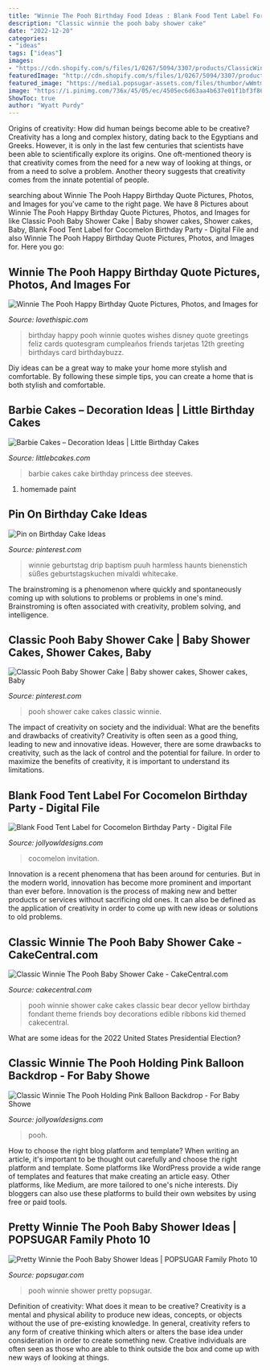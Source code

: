 ```yaml
---
title: "Winnie The Pooh Birthday Food Ideas : Blank Food Tent Label For Cocomelon Birthday Party"
description: "Classic winnie the pooh baby shower cake"
date: "2022-12-20"
categories:
- "ideas"
tags: ["ideas"]
images:
- "https://cdn.shopify.com/s/files/1/0267/5094/3307/products/ClassicWinnieThePoohBabyShowerBirthdayHoldingPinkBalloonPigletFlyingGirlBackdropBannerCakeDessertClouds_1_1024x1024@2x.jpg?v=1596576935"
featuredImage: "http://cdn.shopify.com/s/files/1/0267/5094/3307/products/CocomelonBirthdayPartyFoodLabelTentNameCardPrintable_1200x1200.jpg?v=1594464926"
featured_image: "https://media1.popsugar-assets.com/files/thumbor/wWmtm1APAGgVJ3KUJXPpj_iHCJE/fit-in/728xorig/filters:format_auto-!!-:strip_icc-!!-/2016/04/15/702/n/24155406/040060000b92b0d6_25/i/Pretty-Winnie-Pooh-Baby-Shower-Ideas.jpg"
image: "https://i.pinimg.com/736x/45/05/ec/4505ec6d63aa4b637e01f1bf3f8682b7--pooh-baby-baby-shower-cakes.jpg"
ShowToc: true
author: "Wyatt Purdy"
---
```



Origins of creativity: How did human beings become able to be creative?
Creativity has a long and complex history, dating back to the Egyptians and Greeks. However, it is only in the last few centuries that scientists have been able to scientifically explore its origins. One oft-mentioned theory is that creativity comes from the need for a new way of looking at things, or from a need to solve a problem. Another theory suggests that creativity comes from the innate potential of people.

	

		
searching about Winnie The Pooh Happy Birthday Quote Pictures, Photos, and Images for you've came to the right page. We have 8 Pictures about Winnie The Pooh Happy Birthday Quote Pictures, Photos, and Images for like Classic Pooh Baby Shower Cake | Baby shower cakes, Shower cakes, Baby, Blank Food Tent Label for Cocomelon Birthday Party - Digital File and also Winnie The Pooh Happy Birthday Quote Pictures, Photos, and Images for. Here you go:
		
    
## Winnie The Pooh Happy Birthday Quote Pictures, Photos, And Images For

<img loading=lazy src="http://www.lovethispic.com/uploaded_images/196417-Winnie-The-Pooh-Happy-Birthday-Quote.jpg" onerror="this.onerror=null;this.src='https://tse1.mm.bing.net/th?id=OIP.ywxIahtp9aWLgL2czsIksgHaKb&amp;pid=15.1';" alt="Winnie The Pooh Happy Birthday Quote Pictures, Photos, and Images for">

_Source: lovethispic.com_

>birthday happy pooh winnie quotes wishes disney quote greetings feliz cards quotesgram cumpleaños friends tarjetas 12th greeting birthdays card birthdaybuzz. 

	

Diy ideas can be a great way to make your home more stylish and comfortable. By following these simple tips, you can create a home that is both stylish and comfortable.

    
## Barbie Cakes – Decoration Ideas | Little Birthday Cakes

<img loading=lazy src="http://www.littlebcakes.com/wp-content/uploads/2013/08/Barbie-Princess-Cakes.jpg" onerror="this.onerror=null;this.src='https://tse1.mm.bing.net/th?id=OIP.950-x64L5f8tQKWFyAZDLwHaJ4&amp;pid=15.1';" alt="Barbie Cakes – Decoration Ideas | Little Birthday Cakes">

_Source: littlebcakes.com_

>barbie cakes cake birthday princess dee steeves. 

	

1. homemade paint

    
## Pin On Birthday Cake Ideas

<img loading=lazy src="https://i.pinimg.com/736x/58/e8/59/58e8591f31a94728c2327e7efc018e52.jpg" onerror="this.onerror=null;this.src='https://tse1.mm.bing.net/th?id=OIP.rbp3wki9fFWp6kHzwpq0qAHaJ3&amp;pid=15.1';" alt="Pin on Birthday Cake Ideas">

_Source: pinterest.com_

>winnie geburtstag drip baptism puuh harmless haunts bienenstich süßes geburtstagskuchen mivaldi whitecake. 

	

The brainstroming is a phenomenon where quickly and spontaneously coming up with solutions to problems or problems in one's mind. Brainstroming is often associated with creativity, problem solving, and intelligence.

    
## Classic Pooh Baby Shower Cake | Baby Shower Cakes, Shower Cakes, Baby

<img loading=lazy src="https://i.pinimg.com/736x/45/05/ec/4505ec6d63aa4b637e01f1bf3f8682b7--pooh-baby-baby-shower-cakes.jpg" onerror="this.onerror=null;this.src='https://tse3.mm.bing.net/th?id=OIP.luYhPTCkE31EhYe7N5PDIAHaJ3&amp;pid=15.1';" alt="Classic Pooh Baby Shower Cake | Baby shower cakes, Shower cakes, Baby">

_Source: pinterest.com_

>pooh shower cake cakes classic winnie. 

	

The impact of creativity on society and the individual: What are the benefits and drawbacks of creativity?
Creativity is often seen as a good thing, leading to new and innovative ideas. However, there are some drawbacks to creativity, such as the lack of control and the potential for failure. In order to maximize the benefits of creativity, it is important to understand its limitations.

    
## Blank Food Tent Label For Cocomelon Birthday Party - Digital File

<img loading=lazy src="http://cdn.shopify.com/s/files/1/0267/5094/3307/products/CocomelonBirthdayPartyFoodLabelTentNameCardPrintable_1200x1200.jpg?v=1594464926" onerror="this.onerror=null;this.src='https://tse1.mm.bing.net/th?id=OIP.VRu3DSpK6qiom7XhNlXtSwHaGL&amp;pid=15.1';" alt="Blank Food Tent Label for Cocomelon Birthday Party - Digital File">

_Source: jollyowldesigns.com_

>cocomelon invitation. 

	

Innovation is a recent phenomena that has been around for centuries. But in the modern world, innovation has become more prominent and important than ever before. Innovation is the process of making new and better products or services without sacrificing old ones. It can also be defined as the application of creativity in order to come up with new ideas or solutions to old problems.

    
## Classic Winnie The Pooh Baby Shower Cake - CakeCentral.com

<img loading=lazy src="https://cdn001.cakecentral.com/gallery/2015/03/900_790730z3nr_classic-winnie-the-pooh-baby-shower-cake.jpg" onerror="this.onerror=null;this.src='https://tse4.mm.bing.net/th?id=OIP.nALO36sUvqHlIrrfV1zj2wHaLH&amp;pid=15.1';" alt="Classic Winnie The Pooh Baby Shower Cake - CakeCentral.com">

_Source: cakecentral.com_

>pooh winnie shower cake cakes classic bear decor yellow birthday fondant theme friends boy decorations edible ribbons kid themed cakecentral. 

	

What are some ideas for the 2022 United States Presidential Election?

    
## Classic Winnie The Pooh Holding Pink Balloon Backdrop - For Baby Showe

<img loading=lazy src="https://cdn.shopify.com/s/files/1/0267/5094/3307/products/ClassicWinnieThePoohBabyShowerBirthdayHoldingPinkBalloonPigletFlyingGirlBackdropBannerCakeDessertClouds_1_1024x1024@2x.jpg?v=1596576935" onerror="this.onerror=null;this.src='https://tse3.mm.bing.net/th?id=OIP.9Dy-t9lHXPeWjtnLZegwEAHaGL&amp;pid=15.1';" alt="Classic Winnie The Pooh Holding Pink Balloon Backdrop - For Baby Showe">

_Source: jollyowldesigns.com_

>pooh. 

	

How to choose the right blog platform and template?
When writing an article, it's important to be thought out carefully and choose the right platform and template. Some platforms like WordPress provide a wide range of templates and features that make creating an article easy. Other platforms, like Medium, are more tailored to one's niche interests. Diy bloggers can also use these platforms to build their own websites by using free or paid tools.

    
## Pretty Winnie The Pooh Baby Shower Ideas | POPSUGAR Family Photo 10

<img loading=lazy src="https://media1.popsugar-assets.com/files/thumbor/wWmtm1APAGgVJ3KUJXPpj_iHCJE/fit-in/728xorig/filters:format_auto-!!-:strip_icc-!!-/2016/04/15/702/n/24155406/040060000b92b0d6_25/i/Pretty-Winnie-Pooh-Baby-Shower-Ideas.jpg" onerror="this.onerror=null;this.src='https://tse1.mm.bing.net/th?id=OIP.9WLQkq5u2n9ElEXjz1SZCwHaLH&amp;pid=15.1';" alt="Pretty Winnie the Pooh Baby Shower Ideas | POPSUGAR Family Photo 10">

_Source: popsugar.com_

>pooh winnie shower pretty popsugar. 

	

Definition of creativity: What does it mean to be creative?
Creativity is a mental and physical ability to produce new ideas, concepts, or objects without the use of pre-existing knowledge. In general, creativity refers to any form of creative thinking which alters or alters the base idea under consideration in order to create something new. Creative individuals are often seen as those who are able to think outside the box and come up with new ways of looking at things.

